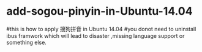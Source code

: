 # add-sogou-pinyin-in-Ubuntu-14.04
#this is how to apply 搜狗拼音 in Ubuntu 14.04
#you donot need to uninstall ibus framwork which will lead to disaster ,missing language support or something else.
#
